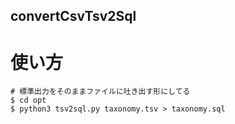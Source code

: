 convertCsvTsv2Sql
----

# 使い方
```
# 標準出力をそのままファイルに吐き出す形にしてる
$ cd opt
$ python3 tsv2sql.py taxonomy.tsv > taxonomy.sql
```
